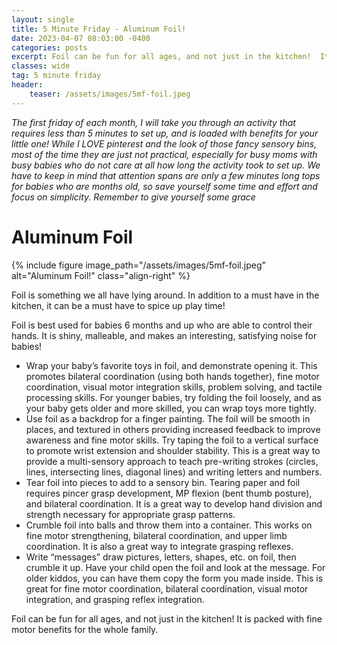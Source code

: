 ```yaml
---
layout: single
title: 5 Minute Friday - Aluminum Foil!
date: 2023-04-07 08:03:00 -0400
categories: posts
excerpt: Foil can be fun for all ages, and not just in the kitchen!  It is packed with fine motor benefits for the whole family!
classes: wide
tag: 5 minute friday
header: 
    teaser: /assets/images/5mf-foil.jpeg
---
```


_The first friday of each month, I will take you through an activity that requires less than 5 minutes to set up, and is loaded with benefits for your little one! While I LOVE pinterest and the look of those fancy sensory bins, most of the time they are just not practical, especially for busy moms with busy babies who do not care at all how long the activity took to set up. We have to keep in mind that attention spans are only a few minutes long tops for babies who are months old, so save yourself some time and effort and focus on simplicity. Remember to give yourself some grace_

# Aluminum Foil

{% include figure
    image_path="/assets/images/5mf-foil.jpeg"
    alt="Aluminum Foil!"
    class="align-right"
%}

Foil is something we all have lying around.  In addition to a must have in the kitchen, it can be a must have to spice up play time!  

Foil is best used for babies 6 months and up who are able to control their hands.  It is shiny, malleable, and makes an interesting, satisfying noise for babies!

- Wrap your baby’s favorite toys in foil, and demonstrate opening it.  This promotes bilateral coordination (using both hands together), fine motor coordination, visual motor integration skills, problem solving, and tactile processing skills.  For younger babies, try folding the foil loosely, and as your baby gets older and more skilled, you can wrap toys more tightly.
- Use foil as a backdrop for a finger painting.  The foil will be smooth in places, and textured in others providing increased feedback to improve awareness and fine motor skills.  Try taping the foil to a vertical surface to promote wrist extension and shoulder stability.  This is a great way to provide a multi-sensory approach to teach pre-writing strokes (circles, lines, intersecting lines, diagonal lines) and writing letters and numbers.
- Tear foil into pieces to add to a sensory bin.  Tearing paper and foil requires pincer grasp development, MP flexion (bent thumb posture), and bilateral coordination.  It is a great way to develop hand division and strength necessary for appropriate grasp patterns.
- Crumble foil into balls and throw them into a container.  This works on fine motor strengthening, bilateral coordination, and upper limb coordination.   It is also a great way to integrate grasping reflexes.
- Write “messages” draw pictures, letters, shapes, etc. on foil, then crumble it up.  Have your child open the foil and look at the message.  For older kiddos, you can have them copy the form you made inside.  This is great for fine motor coordination, bilateral coordination, visual motor integration, and grasping reflex integration.

Foil can be fun for all ages, and not just in the kitchen!  It is packed with fine motor benefits for the whole family.